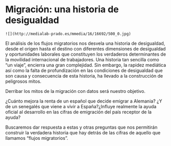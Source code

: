 # Migración: una historia de desigualdad

    ![](http://medialab-prado.es/mmedia/16/16692/500_0.jpg)

El análisis de los flujos migratorios nos desvela una historia de desigualdad, desde el origen hasta
el destino con diferentes dimensiones de desigualdad y oportunidades laborales que constituyen los
verdaderos determinantes de la movilidad internacional de trabajadores. Una historia tan sencilla
como “un viaje”, encierra una gran complejidad. Sin embargo, la rapidez mediática así como la falta
de profundización en las condiciones de desigualdad que son causa y consecuencia de esta historia,
ha llevado a la construcción de peligrosos mitos. 

Derribar los mitos de la migración con datos será nuestro objetivo. 

¿Cuánto mejora la renta de un español que decide emigrar a Alemania? ¿Y de un senegalés que viene a
vivir a España?¿Influye realmente la ayuda oficial al desarrollo en las cifras de emigración del
país receptor de la ayuda? 

Buscaremos dar respuesta a estas y otras preguntas que nos permitirán construir la verdadera
historia que hay detrás de las cifras de aquello que llamamos “flujos migratorios”.
